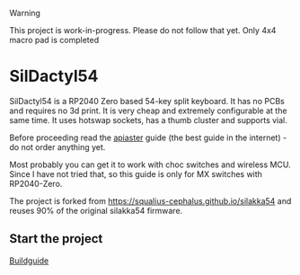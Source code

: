 > [!WARNING]
> This project is work-in-progress. Please do not follow that yet. Only 4x4 macro pad is completed

# SilDactyl54

SilDactyl54 is a RP2040 Zero based 54-key split keyboard. It has no PCBs and requires no 3d print. It is very cheap and extremely configurable at the same time. It uses hotswap sockets, has a thumb cluster and supports vial.

Before proceeding read the [apiaster](https://github.com/nmunnich/apiaster) guide (the best guide in the internet) - do not order anything yet.

Most probably you can get it to work with choc switches and wireless MCU. Since I have not tried that, so this guide is only for MX switches with RP2040-Zero.

The project is forked from https://squalius-cephalus.github.io/silakka54 and reuses 90% of the original silakka54 firmware.

## Start the project
[Buildguide](buildguide/README.md)
